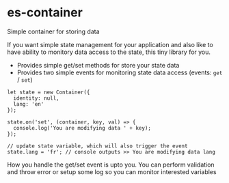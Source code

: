 # es-container
Simple container for storing data

If you want simple state management for your application and also like to have ability to monitory data access to the state, this tiny library for you.

- Provides simple get/set methods for store your state data
- Provides two simple events for monitoring state data access (events: `get` / `set`)


```
let state = new Container({
  identity: null,
  lang: 'en'
});

state.on('set', (container, key, val) => {
  console.log('You are modifying data ' + key);
});

// update state variable, which will also trigger the event
state.lang = 'fr'; // console outputs >> You are modifying data lang
```

How you handle the get/set event is upto you.  You can perform validation and throw error or setup some log so you can monitor interested variables
